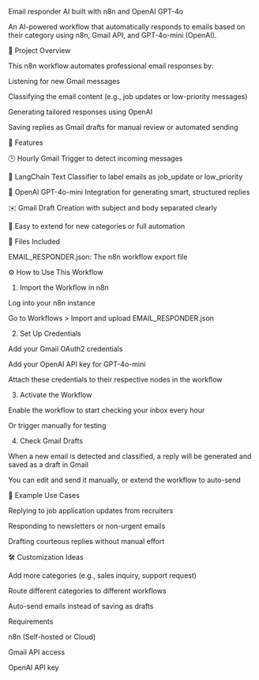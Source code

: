 Email responder AI built with n8n and OpenAI GPT-4o

An AI-powered workflow that automatically responds to emails based on their category using n8n, Gmail API, and GPT-4o-mini (OpenAI).

🔧 Project Overview

This n8n workflow automates professional email responses by:

Listening for new Gmail messages

Classifying the email content (e.g., job updates or low-priority messages)

Generating tailored responses using OpenAI

Saving replies as Gmail drafts for manual review or automated sending

🚀 Features

🕒 Hourly Gmail Trigger to detect incoming messages

🧠 LangChain Text Classifier to label emails as job_update or low_priority

🤖 OpenAI GPT-4o-mini Integration for generating smart, structured replies

✉️ Gmail Draft Creation with subject and body separated clearly

🔄 Easy to extend for new categories or full automation

📂 Files Included

EMAIL_RESPONDER.json: The n8n workflow export file

⚙️ How to Use This Workflow

1. Import the Workflow in n8n

Log into your n8n instance

Go to Workflows > Import and upload EMAIL_RESPONDER.json

2. Set Up Credentials

Add your Gmail OAuth2 credentials

Add your OpenAI API key for GPT-4o-mini

Attach these credentials to their respective nodes in the workflow

3. Activate the Workflow

Enable the workflow to start checking your inbox every hour

Or trigger manually for testing

4. Check Gmail Drafts

When a new email is detected and classified, a reply will be generated and saved as a draft in Gmail

You can edit and send it manually, or extend the workflow to auto-send

🧪 Example Use Cases

Replying to job application updates from recruiters

Responding to newsletters or non-urgent emails

Drafting courteous replies without manual effort

🛠 Customization Ideas

Add more categories (e.g., sales inquiry, support request)

Route different categories to different workflows

Auto-send emails instead of saving as drafts

 Requirements

n8n (Self-hosted or Cloud)

Gmail API access

OpenAI API key

